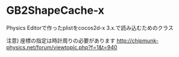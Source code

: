 # GB2ShapeCache-x
Physics Editorで作ったplistをcocos2d-x 3.x.で読み込むためのクラス

注意) 座標の指定は時計周りの必要があります
http://chipmunk-physics.net/forum/viewtopic.php?f=1&t=940


